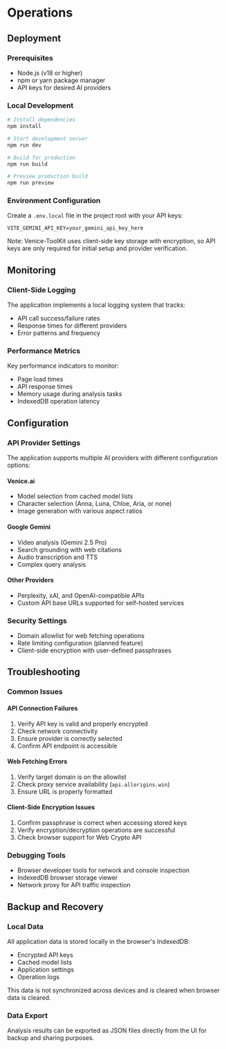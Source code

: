 # Operations

## Deployment

### Prerequisites
- Node.js (v18 or higher)
- npm or yarn package manager
- API keys for desired AI providers

### Local Development
```bash
# Install dependencies
npm install

# Start development server
npm run dev

# Build for production
npm run build

# Preview production build
npm run preview
```

### Environment Configuration
Create a `.env.local` file in the project root with your API keys:
```
VITE_GEMINI_API_KEY=your_gemini_api_key_here
```

Note: Venice-ToolKit uses client-side key storage with encryption, so API keys are only required for initial setup and provider verification.

## Monitoring

### Client-Side Logging
The application implements a local logging system that tracks:
- API call success/failure rates
- Response times for different providers
- Error patterns and frequency

### Performance Metrics
Key performance indicators to monitor:
- Page load times
- API response times
- Memory usage during analysis tasks
- IndexedDB operation latency

## Configuration

### API Provider Settings
The application supports multiple AI providers with different configuration options:

#### Venice.ai
- Model selection from cached model lists
- Character selection (Anna, Luna, Chloe, Aria, or none)
- Image generation with various aspect ratios

#### Google Gemini
- Video analysis (Gemini 2.5 Pro)
- Search grounding with web citations
- Audio transcription and TTS
- Complex query analysis

#### Other Providers
- Perplexity, xAI, and OpenAI-compatible APIs
- Custom API base URLs supported for self-hosted services

### Security Settings
- Domain allowlist for web fetching operations
- Rate limiting configuration (planned feature)
- Client-side encryption with user-defined passphrases

## Troubleshooting

### Common Issues

#### API Connection Failures
1. Verify API key is valid and properly encrypted
2. Check network connectivity
3. Ensure provider is correctly selected
4. Confirm API endpoint is accessible

#### Web Fetching Errors
1. Verify target domain is on the allowlist
2. Check proxy service availability (`api.allorigins.win`)
3. Ensure URL is properly formatted

#### Client-Side Encryption Issues
1. Confirm passphrase is correct when accessing stored keys
2. Verify encryption/decryption operations are successful
3. Check browser support for Web Crypto API

### Debugging Tools
- Browser developer tools for network and console inspection
- IndexedDB browser storage viewer
- Network proxy for API traffic inspection

## Backup and Recovery

### Local Data
All application data is stored locally in the browser's IndexedDB:
- Encrypted API keys
- Cached model lists
- Application settings
- Operation logs

This data is not synchronized across devices and is cleared when browser data is cleared.

### Data Export
Analysis results can be exported as JSON files directly from the UI for backup and sharing purposes.